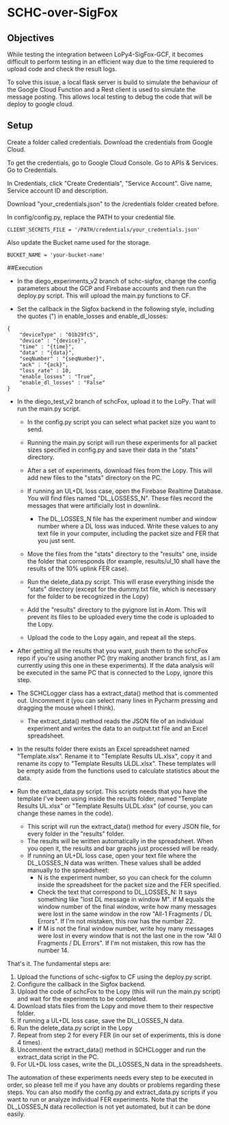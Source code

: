 # SCHC-over-SigFox

## Objectives

While testing the integration between LoPy4-SigFox-GCF, it becomes difficult to perform testing in an efficient way due to the time requiered to upload code and check the result logs.

To solve this issue, a local flask server is build to simulate the behaviour of the Google Cloud Function and a Rest client is used to simulate the message posting. This allows local testing to debug the code that will be deploy to google cloud.

## Setup

Create a folder called credentials.
Download the credentials from Google Cloud.

To get the credentials, go to Google Cloud Console.
Go to APIs & Services.
Go to Credentials.

In Credentials, click "Create Credentials", "Service Account". 
Give name, Service account ID and description. 

Download "your_credentials.json" to the /credentials folder created before. 

In config/config.py, replace the PATH to your credential file.
```
CLIENT_SECRETS_FILE = '/PATH/credentials/your_credentials.json'
```

Also update the Bucket name used for the storage.

```
BUCKET_NAME = 'your-bucket-name'
```
##Execution


* In the diego_experiments_v2 branch of schc-sigfox, change the config parameters about the GCP and Firebase accounts and then run the deploy.py script. This will upload the main.py functions to CF.

* Set the callback in the Sigfox backend in the following style, including the quotes (") in enable_losses and enable_dl_losses:
```text
{
    "deviceType" : "01b29fc5",
    "device" : "{device}",
    "time" : "{time}",
    "data" : "{data}",
    "seqNumber" : "{seqNumber}",
    "ack" : "{ack}",
    "loss_rate" : 10,
    "enable_losses" : "True",
    "enable_dl_losses" : "False"
}
```

* In the diego_test_v2 branch of schcFox, upload it to the LoPy. That will run the main.py script.

    * In the config.py script you can select what packet size you want to send.
    * Running the main.py script will run these experiments for all packet sizes specified in config.py and save their data in the "stats" directory.
    * After a set of experiments, download files from the Lopy. This will add new files to the "stats" directory on the PC.
    * If running an UL+DL loss case, open the Firebase Realtime Database. 
You will find files named "DL_LOSSESS_N". 
These files record the messages that were artificially lost in downlink.

        * The DL_LOSSES_N file has the experiment number and window number where a DL loss was induced. Write these values to any text file in your computer, including the packet size and FER that you just sent.
        
    * Move the files from the "stats" directory to the "results" one, inside the folder that corresponds (for example, results/ul_10 shall have the results of the 10% uplink FER case).
    * Run the delete_data.py script. This will erase everything inisde the "stats" directory (except for the dummy.txt file, which is necessary for the folder to be recognized in the Lopy)
    * Add the "results" directory to the pyignore list in Atom. This will prevent its files to be uploaded every time the code is uploaded to the Lopy.
    * Upload the code to the Lopy again, and repeat all the steps.
    
    
* After getting all the results that you want, push them to the schcFox repo if you're using another PC (try making another branch first, as I am currently using this one in these experiments). If the data analysis will be executed in the same PC that is connected to the Lopy, ignore this step.
* The SCHCLogger class has a extract_data() method that is commented out. Uncomment it (you can select many lines in Pycharm pressing and dragging the mouse wheel I think).
    * The extract_data() method reads the JSON file of an individual experiment and writes the data to an output.txt file and an Excel spreadsheet.
* In the results folder there exists an Excel spreadsheet named "Template.xlsx". Rename it to "Template Results UL.xlsx", copy it and rename its copy to "Template Results ULDL.xlsx". These templates will be empty aside from the functions used to calculate statistics about the data.
* Run the extract_data.py script. This scripts needs that you have the template I've been using inside the results folder, named "Template Results UL.xlsx" or "Template Results ULDL.xlsx" (of course, you can change these names in the code).
    * This script will run the extract_data() method for every JSON file, for every folder in the "results" folder.
    * The results will be written automatically in the spreadsheet. When you open it, the results and bar graphs just processed will be ready.
    * If running an UL+DL loss case, open your text file where the DL_LOSSES_N data was written. These values shall be added manually to the spreadsheet:
        * N is the experiment number, so you can check for the column inside the spreadsheet for the packet size and the FER specified.
        * Check the text that correspond to DL_LOSSES_N: It says something like "lost DL message in window M". If M equals the window number of the final window, write how many messages were lost in the same window in the row "All-1 Fragments / DL Errors". If I'm not mistaken, this row has the number 22.
        * If M is not the final window number, write hoy many messages were lost in every window that is not the last one in the row "All 0 Fragments / DL Errors". If I'm not mistaken, this row has the number 14.
        
That's it. The fundamental steps are:

1. Upload the functions of schc-sigfox to CF using the deploy.py script.
2. Configure the callback in the Sigfox backend.
3. Upload the code of schcFox to the Lopy (this will run the main.py script) and wait for the experiments to be completed.
4. Download stats files from the Lopy and move them to their respective folder.
5. If running a UL+DL loss case, save the DL_LOSSES_N data.
6. Run the delete_data.py script in the Lopy
7. Repeat from step 2 for every FER (in our set of experiments, this is done 4 times).
8. Uncomment the extract_data() method in SCHCLogger and run the extract_data script in the PC.
9. For UL+DL loss cases, write the DL_LOSSES_N data in the spreadsheets.

The automation of these experiments needs every step to be executed in order, so please tell me if you have any doubts or problems regarding these steps. You can also modify the config.py and extract_data.py scripts if you want to run or analyze individual FER experiments. Note that the DL_LOSSES_N data recollection is not yet automated, but it can be done easily.   


